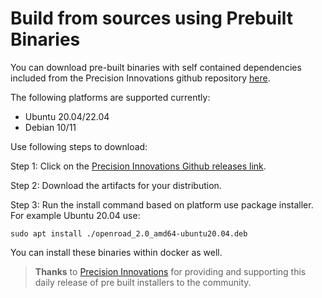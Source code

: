 # Build from sources using Prebuilt Binaries

You can download pre-built binaries with self contained dependencies
included from the Precision Innovations github repository
[here](https://github.com/Precision-Innovations/OpenROAD/actions/workflows/github-actions-build-deb-package.yml).

The following platforms are supported currently:
- Ubuntu 20.04/22.04
- Debian 10/11

Use following steps to download:

Step 1: Click on the [Precision Innovations Github releases link](https://github.com/Precision-Innovations/OpenROAD/releases).

Step 2: Download the artifacts for your distribution.

Step 3: Run the install command based on platform use package installer.
        For example Ubuntu 20.04 use:
```shell
sudo apt install ./openroad_2.0_amd64-ubuntu20.04.deb
```

You can install these binaries within docker as well.

> **Thanks** to [Precision Innovations](https://precisioninno.com) for providing
> and supporting this daily release of pre built installers to the community.



